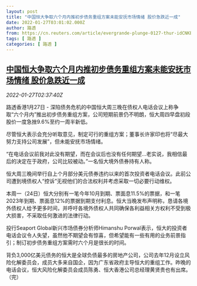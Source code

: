 ```yaml
---
layout: post
title: "中国恒大争取六个月内推初步债务重组方案未能安抚市场情绪 股价急跌近一成"
date: 2022-01-27T03:01:02.000Z
author: 路透
from: https://cn.reuters.com/article/evergrande-plunge-0127-thur-idCNKBS2K106R
tags: [ 路透 ]
categories: [ 路透 ]
---
```

<!--1643252462000-->
[中国恒大争取六个月内推初步债务重组方案未能安抚市场情绪 股价急跌近一成](https://cn.reuters.com/article/evergrande-plunge-0127-thur-idCNKBS2K106R)
------

<div>
<div><i>2022-01-27T02:37:40Z</i></div><p>路透香港1月27日 - 深陷债务危机的中国恒大周三晚在债权人电话会议上称争取“六个月内”推出初步债务重组方案，公司短期前景仍不明朗，恒大周四早盘初段股价一度急挫9.6%至约一周半新低。</p><p>尽管恒大表示会充分听取意见，制定可行的重组方案；董事长许家印也将“尽最大努力支持公司发展”，但未能安抚市场情绪。</p><p>“在电话会议前我对此没有期望，而在会议后也没有任何期望...老实说，我相信最后的决定在于政府，公司比较被动。”一名恒大境外债券持有人称。</p><p>恒大周三晚间举行自上个月部分美元债券违约以来的首次投资者电话会议。此前公司遭到境债权人“控诉”无视他们的合法权利并考虑采取一切必要行动维权。</p><p>本周一（24日）恒大分别有一笔今年10月到期、票面息11.5%的票据，和一笔2023年到期、票面息12%的票据到期支付利息。恒大当晚发布声明称，恳请各境外债权人给予更多时间，并呼吁各境外债权人共同确保各利益相关方权利不受到极大损害，不采取任何激进的法律行动。</p><p>投行Seaport Global新兴市场债券分析师Himanshu Porwal表示，恒大的投资者电话会议令人失望，虽然他不期望会有惊喜，但希望能有一些有用的业务前景指引；制订初步债务重组方案需时六个月是很长的时间。</p><p>背负3,000亿美元债务的恒大是全球负债最多的房地产公司，公司去年12月设立风险化解委员会，成员大多来自国企，因为广东省政府主导恒大的重组工作。昨晚的电话会议，恒大风险化解委员会成员陈勇、恒大香港公司总经理黄贤贵也有出席。（完）</p>
</div>
